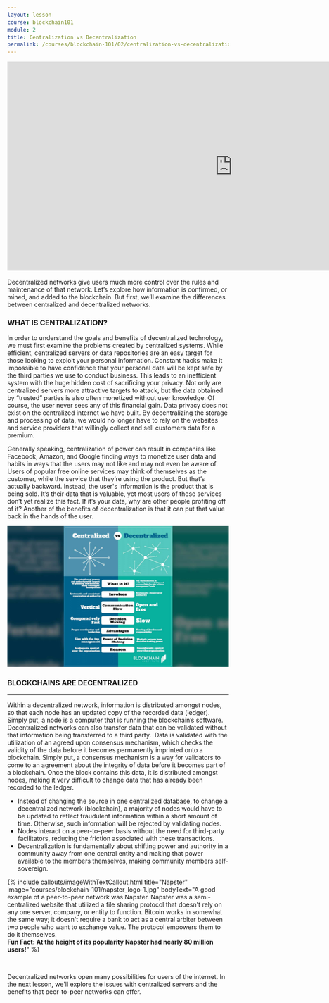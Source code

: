 ```yaml
---
layout: lesson
course: blockchain101
module: 2
title: Centralization vs Decentralization
permalink: /courses/blockchain-101/02/centralization-vs-decentralization
---
```


<iframe src="https://www.youtube.com/embed/DmcMLBkxy8M?rel=0" width="1024" height="475" frameborder="0" allowfullscreen="allowfullscreen"></iframe>

<span class="openingParagraph">Decentralized networks give users much more control over the rules and maintenance of that network. Let’s explore how information is confirmed, or mined, and added to the blockchain. But first, we’ll examine the differences between centralized and decentralized networks.
</span>

<h3>WHAT IS CENTRALIZATION?</h3>

<span style="font-weight: 400;">In order to understand the goals and benefits of decentralized technology, we must first examine the problems created by centralized systems. While efficient, centralized servers or data repositories are an easy target for those looking to exploit your personal information. Constant hacks make it impossible to have confidence that your personal data will be kept safe by the third parties we use to conduct business. This leads to an inefficient system with the huge hidden cost of sacrificing your privacy. Not only are centralized servers more attractive targets to attack, but the data obtained by “trusted” parties is also often monetized without user knowledge. Of course, the user never sees any of this financial gain. Data privacy does not exist on the centralized internet we have built. By decentralizing the storage and processing of data, we would no longer have to rely on the websites and service providers that willingly collect and sell customers data for a premium.</span>

<span style="font-weight: 400;">Generally speaking, centralization of power can result in companies like Facebook, Amazon, and Google finding ways to monetize user data and habits in ways that the users may not like and may not even be aware of. Users of popular free online services may think of themselves as the customer, while the service that they’re using the product. But that’s actually backward. Instead, the user's information is the product that is being sold. It’s their data that is valuable, yet most users of these services don’t yet realize this fact. If it’s your data, why are other people profiting off of it? Another of the benefits of decentralization is that it can put that value back in the hands of the user.</span>

<img src="/assets/img/courses/blockchain-101/CvD.jpg" />

<h3>BLOCKCHAINS ARE DECENTRALIZED</h3>
<hr />

<span style="font-weight: 400;">Within a decentralized network, information is distributed amongst nodes, so that each node has an updated copy of the recorded data (ledger). Simply put, a node is a computer that is running the blockchain’s software. Decentralized networks can also transfer data that can be validated without that information being transferred to a third party.  Data is validated with the utilization of an agreed upon consensus mechanism, which checks the validity of the data before it becomes permanently imprinted onto a blockchain. Simply put, a consensus mechanism is a way for validators to come to an agreement about the integrity of data before it becomes part of a blockchain. Once the block contains this data, it is distributed amongst nodes, making it very difficult to change data that has already been recorded to the ledger.</span>
<ul>
 	<li style="font-weight: 400;"><span style="font-weight: 400;">Instead of changing the source in one centralized database, to change a decentralized network (blockchain), a majority of nodes would have to be updated to reflect fraudulent information within a short amount of time. Otherwise, such information will be rejected by validating nodes.</span></li>
 	<li style="font-weight: 400;"><span style="font-weight: 400;">Nodes interact on a peer-to-peer basis without the need for third-party facilitators, reducing the friction associated with these transactions.</span></li>
 	<li style="font-weight: 400;"><span style="font-weight: 400;">Decentralization is fundamentally about shifting power and authority in a community away from one central entity and making that power available to the members themselves, making community members self-sovereign.</span></li>
</ul>

{% include callouts/imageWithTextCallout.html 
    title="Napster"
    image="courses/blockchain-101/napster_logo-1.jpg"
    bodyText="A good example of a peer-to-peer network was Napster. Napster was a semi-centralized website that utilized a file sharing protocol that doesn't rely on any one server, company, or entity to function. Bitcoin works in somewhat the same way; it doesn't require a bank to act as a central arbiter between two people who want to exchange value. The protocol empowers them to do it themselves.<br><strong>Fun Fact: At the height of its popularity Napster had nearly 80 million users!</strong>"
%}

<br>

Decentralized networks open many possibilities for users of the internet. In the next lesson, we'll explore the issues with centralized servers and the benefits that peer-to-peer networks can offer.
</span>
